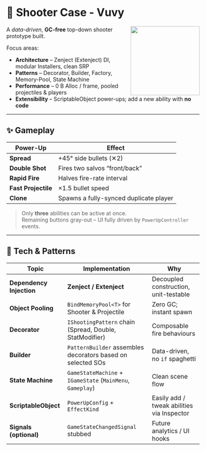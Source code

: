 # 🚀 Shooter Case - Vuvy

<img align="right" width="180" src="Docs/Images/thumbnail.png" />

A *data-driven*, **GC-free** top-down shooter prototype built.

Focus areas:

* **Architecture** – Zenject (Extenject) DI, modular Installers, clean SRP
* **Patterns** – Decorator, Builder, Factory, Memory-Pool, State Machine
* **Performance** – 0 B Alloc / frame, pooled projectiles & players
* **Extensibility** – ScriptableObject power-ups; add a new ability with **no code**

---

## ✨ Gameplay

| Power-Up | Effect |
|----------|--------|
| **Spread**        | +45° side bullets (✕2) |
| **Double Shot**   | Fires two salvos “front/back” |
| **Rapid Fire**    | Halves fire-rate interval |
| **Fast Projectile** | ×1.5 bullet speed |
| **Clone**         | Spawns a fully-synced duplicate player |

> Only **three** abilities can be active at once.  
> Remaining buttons gray-out – UI fully driven by `PowerUpController` events.

---

## 🔧 Tech & Patterns

| Topic | Implementation | Why |
|-------|----------------|-----|
| **Dependency Injection** | **Zenject / Extenject** | Decoupled construction, unit-testable |
| **Object Pooling** | `BindMemoryPool<T>` for Shooter & Projectile | Zero GC; instant spawn |
| **Decorator** | `IShootingPattern` chain (Spread, Double, StatModifier) | Composable fire behaviours |
| **Builder** | `PatternBuilder` assembles decorators based on selected SOs | Data-driven, no `if` spaghetti |
| **State Machine** | `GameStateMachine` + `IGameState` (`MainMenu`, `Gameplay`) | Clean scene flow |
| **ScriptableObject** | `PowerUpConfig` + `EffectKind` | Easily add / tweak abilities via Inspector |
| **Signals (optional)** | `GameStateChangedSignal` stubbed | Future analytics / UI hooks |